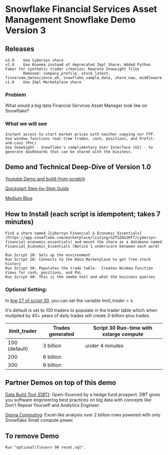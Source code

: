 # Snowflake Financial Services Asset Management Snowflake Demo Version 3

## Releases
    v3.0    Use Cybersyn share
    v2.0    Use Knoema instead of deprecated Zepl Share; Added Python Faker for synthetic trader creation; Rewrote Snowsight Tiles
            Removed: company_profile, stock_latest, finservam_datascience_wh, snowflake_sample_data, share_now, middleware
    v1.0    Use Zepl Marketplace share

### Problem
What would a big data Financial Services Asset Manager look like on Snowflake?

### What we will see
    Instant access to start market prices with neither copying nor FTP.
    Use window functions real-time trades, cash, positions, and Profit-and-Loss (PnL)
    Use SnowSight - Snowflake's complimentary User Interface (UI) - to generate dashboards that can be shared with the business.


## Demo and Technical Deep-Dive of Version 1.0
[Youtube Demo and build-from-scratch](https://www.youtube.com/watch?v=HkrRXMHDd-E)

[Quickstart Step-by-Step Guide](https://quickstarts.snowflake.com/guide/financial-services-asset-management-snowflake/#0)

[Medium Blog](https://medium.com/snowflake/open-sourcing-a-snowflake-financial-services-asset-management-system-3-billion-trades-with-1a2a0e04671a)

## How to Install (each script is idempotent; takes 7 minutes)

    Find a share named [Cybersyn Financial & Economic Essentials](https://app.snowflake.com/marketplace/listing/GZTSZAS2KF7/cybersyn-financial-economic-essentials) and mount the share as a database named Financial_Economic_Essentials (Notice 1 underscore between each word)
    
    Run Script 10: Sets up the environment
    Run Script 20: Connects to the Data Marketplace to get free stock history
    Run Script 30: Populates the trade table.  Creates Window Function Views for cash, positions, and PnL
    Run Script 40: This is the smoke test and what the business queries
    
### Optional Setting:
In [line 27 of script 30](https://github.com/Snowflake-Labs/sfguide-financial-asset-management/blob/master/setup/finserv%20demo%2030%20DDL.sql#L27), you can set the variable *limit_trader = x*.

It's default is set to 100 traders to populate in the trader table which when multplied by 40+ years of daily trades will create 3-billion-plus trades. 
    
limit_trader  | Trades generated | Script 30 Run-time with xxlarge compute
--------------|------------------|------------------------------
100 (default) | 3 billion        | under 4 minutes
200           | 6 billion        | 
300           | 9 billion        | 
    
## Partner Demos on top of this demo

[Data Build Tool (DBT)](https://github.com/ruwhite11/AssetManagement): Open-Sourced by a hedge fund prospect.  DBT gives you software engineering best practices on big data with concepts like Don't Repeat Yourself and Analytics Engineer.

[Sigma Computing](https://sigmacomputing.wistia.com/medias/w7ck8dugdp): Excel-like analysis over 2 billion rows powered with only Snowflake Small compute power.
  
## To remove Demo
    Run "optional\finserv 90 reset.sql".
